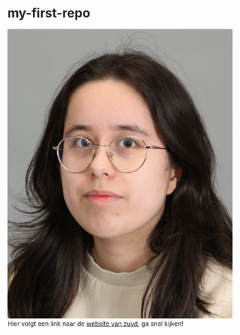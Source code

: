 # my-first-repo
![Sarah](sarah.jpg)
Hier volgt een link naar de [website van zuyd](https://www.zuyd.nl), ga snel kijken!
